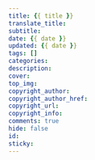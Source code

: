 ```yaml
---
title: {{ title }}
translate_title: 
subtitle: 
date: {{ date }}
updated: {{ date }}
tags: []
categories: 
description: 
cover: 
top_img: 
copyright_author: 
copyright_author_href: 
copyright_url: 
copyright_info: 
comments: true
hide: false
id: 
sticky: 
---
```




<!-- more -->

